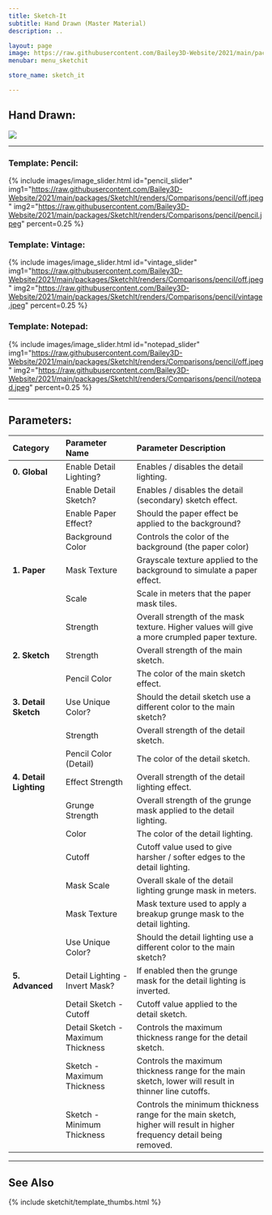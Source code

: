 ```yaml
---
title: Sketch-It
subtitle: Hand Drawn (Master Material)
description: ..

layout: page
image: https://raw.githubusercontent.com/Bailey3D-Website/2021/main/packages/SketchIt/banner.png?raw=true
menubar: menu_sketchit

store_name: sketch_it

---
```

## **Hand Drawn:**

<img src="https://raw.githubusercontent.com/Bailey3D-Website/2021/main/packages/SketchIt/renders/Gifs/pencil.webp">

---

### **Template: Pencil:**
<section id="pencil"/>

{% include images/image_slider.html id="pencil_slider" img1="https://raw.githubusercontent.com/Bailey3D-Website/2021/main/packages/SketchIt/renders/Comparisons/pencil/off.jpeg" img2="https://raw.githubusercontent.com/Bailey3D-Website/2021/main/packages/SketchIt/renders/Comparisons/pencil/pencil.jpeg" percent=0.25 %}

### **Template: Vintage:**
<section id="vintage"/>

{% include images/image_slider.html id="vintage_slider" img1="https://raw.githubusercontent.com/Bailey3D-Website/2021/main/packages/SketchIt/renders/Comparisons/pencil/off.jpeg" img2="https://raw.githubusercontent.com/Bailey3D-Website/2021/main/packages/SketchIt/renders/Comparisons/pencil/vintage.jpeg" percent=0.25 %}


### **Template: Notepad:**
<section id="notepad"/>

{% include images/image_slider.html id="notepad_slider" img1="https://raw.githubusercontent.com/Bailey3D-Website/2021/main/packages/SketchIt/renders/Comparisons/pencil/off.jpeg" img2="https://raw.githubusercontent.com/Bailey3D-Website/2021/main/packages/SketchIt/renders/Comparisons/pencil/notepad.jpeg" percent=0.25 %}

---

## **Parameters:**

|<b>Category</b>|<b>Parameter Name</b>|<b>Parameter Description</b>|
|:---|:---|:---|
|<b>0. Global</b>|Enable Detail Lighting?|Enables / disables the detail lighting.|
||Enable Detail Sketch?|Enables / disables the detail (secondary) sketch effect.|
||Enable Paper Effect?|Should the paper effect be applied to the background?|
||Background Color|Controls the color of the background (the paper color)|
|<b>1. Paper</b>|Mask Texture|Grayscale texture applied to the background to simulate a paper effect.|
||Scale|Scale in meters that the paper mask tiles.|
||Strength|Overall strength of the mask texture. Higher values will give a more crumpled paper texture.|
|<b>2. Sketch</b>|Strength|Overall strength of the main sketch.|
||Pencil Color|The color of the main sketch effect.|
|<b>3. Detail Sketch</b>|Use Unique Color?|Should the detail sketch use a different color to the main sketch?|
||Strength|Overall strength of the detail sketch.|
||Pencil Color (Detail)|The color of the detail sketch.|
|<b>4. Detail Lighting</b>|Effect Strength|Overall strength of the detail lighting effect.|
||Grunge Strength|Overall strength of the grunge mask applied to the detail lighting.|
||Color|The color of the detail lighting.|
||Cutoff|Cutoff value used to give harsher / softer edges to the detail lighting.|
||Mask Scale|Overall skale of the detail lighting grunge mask in meters.|
||Mask Texture|Mask texture used to apply a breakup grunge mask to the detail lighting.|
||Use Unique Color?|Should the detail lighting use a different color to the main sketch?|
|<b>5. Advanced</b>|Detail Lighting - Invert Mask?|If enabled then the grunge mask for the detail lighting is inverted.|
||Detail Sketch - Cutoff|Cutoff value applied to the detail sketch.|
||Detail Sketch - Maximum Thickness|Controls the maximum thickness range for the detail sketch.|
||Sketch - Maximum Thickness|Controls the maximum thickness range for the main sketch, lower will result in thinner line cutoffs.|
||Sketch - Minimum Thickness|Controls the minimum thickness range for the main sketch, higher will result in higher frequency detail being removed.|

---

<!--{% include carousel.html id="bit_depth_slider"
  img1="https://raw.githubusercontent.com/Bailey3D-Website/2021/main/packages/SketchIt/renders/Pencil/Vintage_Trove.jpeg?raw=true"
  img2="https://raw.githubusercontent.com/Bailey3D-Website/2021/main/packages/SketchIt/renders/Pencil/Notepad_Trove.jpeg?raw=true"
  img3="https://raw.githubusercontent.com/Bailey3D-Website/2021/main/packages/SketchIt/renders/Pencil/Notepad_Vice.jpeg?raw=true"
  img4="https://raw.githubusercontent.com/Bailey3D-Website/2021/main/packages/SketchIt/renders/Pencil/Pencil_Rift.jpeg?raw=true"
  img5="https://raw.githubusercontent.com/Bailey3D-Website/2021/main/packages/SketchIt/renders/Pencil/Pencil_Trove.jpeg?raw=true"
  img6="https://raw.githubusercontent.com/Bailey3D-Website/2021/main/packages/SketchIt/renders/Pencil/Pencil_Vice.jpeg?raw=true"
  img7="https://raw.githubusercontent.com/Bailey3D-Website/2021/main/packages/SketchIt/renders/Pencil/Vintage_Vice.jpeg?raw=true"
%}-->

## See Also

{% include sketchit/template_thumbs.html %}

